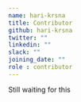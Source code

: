 ```yaml
---
name: hari-krsna
title: Contributor
github: hari-krsna
twitter: ""
linkedin: ""
slack: ""
joining_date: ""
role : contributor
---
```


Still waiting for this
